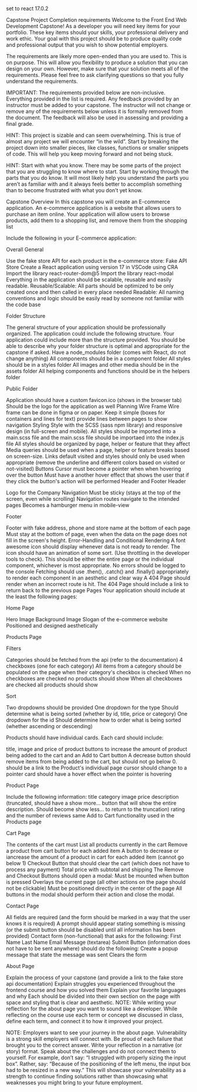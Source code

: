 set to react 17.0.2

Capstone Project
Completion requirements
Welcome to the Front End Web Development Capstone! As a developer you will need key items for your portfolio. These key items should your skills, your professional delivery and work ethic. Your goal with this project should be to produce quality code and professional output that you wish to show potential employers.

The requirements are likely more open-ended than you are used to. This is on purpose. This will allow you flexibility to produce a solution that you can design on your own. However, make sure that your solution meets all of the requirements. Please feel free to ask clarifying questions so that you fully understand the requirements.

IMPORTANT: The requirements provided below are non-inclusive. Everything provided in the list is required. Any feedback provided by an instructor must be added to your capstone. The instructor will not change or remove any of the requirements below unless it is formally removed from the document. The feedback will also be used in assessing and providing a final grade.

HINT: This project is sizable and can seem overwhelming. This is true of almost any project we will encounter “in the wild”. Start by breaking the project down into smaller pieces, like classes, functions or smaller snippets of code. This will help you keep moving forward and not being stuck.

HINT: Start with what you know. There may be some parts of the project that you are struggling to know where to start. Start by working through the parts that you do know. It will most likely help you understand the parts you aren’t as familiar with and it always feels better to accomplish something than to become frustrated with what you don’t yet know.

Capstone Overview
In this capstone you will create an E-commerce application. An e-commerce application is a website that allows users to purchase an item online. Your application will allow users to browse products, add them to a shopping list, and remove them from the shopping list

Include the following in your E-commerce application:

Overall
General

Use the fake store API for each product in the e-commerce store: Fake API Store
Create a React application using version 17 in VSCode using CRA
Import the library react-router-dom@5
Import the library react-modal
Everything in the application should be scalable, reusable and easily readable.
Reusable/Scalable: All parts should be optimized to be only created once and then called in every place needed
Readable: All naming conventions and logic should be easily read by someone not familiar with the code base

Folder Structure

The general structure of your application should be professionally organized. The application could include the following structure. Your application could include more than the structure provided. You should be able to describe why your folder structure is optimal and appropriate for the capstone if asked.
Have a node_modules folder (comes with React, do not change anything)
All components should be in a component folder
All styles should be in a styles folder
All images and other media should be in the assets folder
All helping components and functions should be in the helpers folder

Public Folder

Application should have a custom favicon.ico (shows in the browser tab)
Should be the logo for the application as well
Planning
Wire Frame
Wire frame can be done in figma or on paper.
Keep it simple (boxes for containers and lines for text)
provide lines between pages to show navigation
Styling
Style with the SCSS (sass npm library) and responsive design (in full-screen and mobile).
All styles should be imported into a main.scss file and the main.scss file should be importaed into the index.js file
All styles should be organized by page, helper or feature that they affect
Media queries should be used when a page, helper or feature breaks based on screen-size.
Links
default visited and styles should only be used when appropriate (remove the underline and different colors based on visited or not-visited)
Buttons
Cursor must become a pointer when when hovering over the button
Must have a another hover effect that shows the user that if they click the button's action will be performed
Header and Footer
Header

Logo for the Company
Navigation
Must be sticky (stays at the top of the screen, even while scrolling)
Navigation routes navigate to the intended pages
Becomes a hamburger menu in mobile-view

Footer

Footer with fake address, phone and store name at the bottom of each page
Must stay at the bottom of page, even when the data on the page does not fill in the screen's height.
Error-Handling and Conditional Rendering
A font awesome icon should display whenever data is not ready to render. The icon should have an animation of some sort. (Use throttling in the developer tools to check). This should be either the entire page or the individual component, whichever is most appropriate.
No errors should be logged to the console
Fetching should use .then(), .catch() and .finally() appropriately to render each component in an aesthetic and clear way
A 404 Page should render when an incorrect route is hit.
The 404 Page should include a link to return back to the previous page
Pages
Your application should include at the least the following pages:

Home Page

Hero Image
Background Image
Slogan of the e-commerce website
Positioned and designed aesthetically

Products Page

Filters

Categories should be fetched from the api (refer to the documentation)
4 checkboxes (one for each category)
All items from a category should be populated on the page when their category's checkbox is checked
When no checkboxes are checked no products should show
When all checkboxes are checked all products should show

Sort

Two dropdowns should be provided
One dropdown for the type
Should determine what is being sorted (whether by id, title, price or category)
One dropdown for the id
Should determine how to order what is being sorted (whether ascending or descending)

Products should have individual cards. Each card should include:

title, image and price of product
buttons to increase the amount of product being added to the cart and an Add to Cart button
A decrease button should remove items from being added to the cart, but should not go below 0.
should be a link to the Product's individual page
cursor should change to a pointer
card should have a hover effect when the pointer is hovering

Product Page

Include the following information:
title
category
image
price
description (truncated, should have a show more... button that will show the entire description. Should become show less... to return to the truncation)
rating and the number of reviews
same Add to Cart functionality used in the Products page

Cart Page

The contents of the cart must
List all products currently in the cart
Remove a product from cart button for each added item
A button to decrease or iancrease the amount of a product in cart for each added item (cannot go below 1)
Checkout Button that should clear the cart (which does not have to process any payment)
Total price with subtotal and shipping
The Remove and Checkout Buttons should open a modal:
Must be mounted when button is pressed
Overlays the current page (all other actions on the page should not be clickable)
Must be positioned directly in the center of the page
All buttons in the modal should perform their action and close the modal.

Contact Page

All fields are required (and the form should be marked in a way that the user knows it is required)
A prompt should appear stating something is missing (or the submit button should be disabled until all information has been provided)
Contact form (non-functional) that asks for the following:
First Name
Last Name
Email
Message (textarea)
Submit Button (information does not have to be sent anywhere) should do the following:
Create a popup message that state the message was sent
Clears the form

About Page

Explain the process of your capstone (and provide a link to the fake store api documentation)
Explain struggles you experienced throughout the frontend course and how you solved them
Explain your favorite languages and why
Each should be divided into their own section on the page with space and styling that is clear and aesthetic.
NOTE: While writing your reflection for the about page you want to sound like a developer. While reflecting on the course use each term or concept we discussed in class, define each term, and connect it to how it improved your project.

NOTE: Employers want to see your journey in the about page. Vulnerability is a strong skill employers will connect with. Be proud of each failure that brought you to the correct answer. Write your reflection in a narrative (or story) format. Speak about the challenges and do not connect them to yourself. For example, don’t say: “I struggled with properly sizing the input box”. Rather, say: “Because of the positioning of the left menu, the input box had to be resized in a new way.” This will showcase your vulnerability as a strength to continue finding solutions rather than showcasing what weaknesses you might bring to your future employment.

